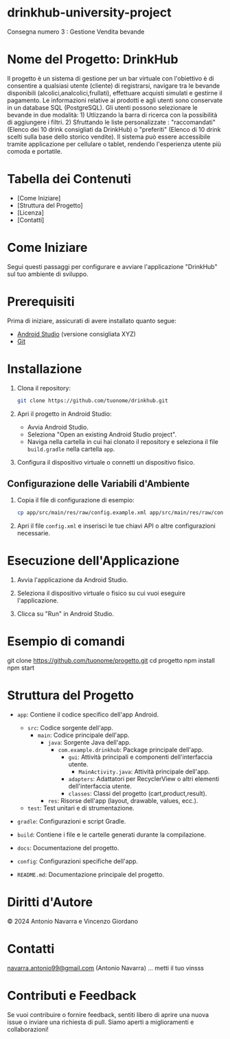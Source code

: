 # drinkhub-university-project
Consegna numero 3 : Gestione Vendita bevande
# Nome del Progetto: DrinkHub
Il progetto è un sistema di gestione per un bar virtuale con l'obiettivo è di consentire a qualsiasi utente (cliente) di registrarsi, navigare tra le bevande disponibili (alcolici,analcolici,frullati), effettuare acquisti simulati e gestirne il pagamento. Le informazioni relative ai prodotti e agli utenti sono conservate in un database SQL (PostgreSQL). Gli utenti possono selezionare le bevande in due modalità: 1) Utlizzando la barra di ricerca con la possibilità di aggiungere i filtri. 2) Sfruttando le liste personalizzate : "raccomandati" (Elenco dei 10 drink consigliati da DrinkHub) o "preferiti" (Elenco di 10 drink scelti sulla base dello storico vendite).
Il sistema può essere accessibile tramite applicazione per cellulare o tablet, rendendo l'esperienza utente più comoda e portatile.

# Tabella dei Contenuti
- [Come Iniziare]
- [Struttura del Progetto]
- [Licenza]
- [Contatti]

# Come Iniziare

Segui questi passaggi per configurare e avviare l'applicazione "DrinkHub" sul tuo ambiente di sviluppo.

# Prerequisiti

Prima di iniziare, assicurati di avere installato quanto segue:

- [Android Studio](https://developer.android.com/studio) (versione consigliata XYZ)
- [Git](https://git-scm.com/)

# Installazione

1. Clona il repository:

    ```bash
    git clone https://github.com/tuonome/drinkhub.git
    ```

2. Apri il progetto in Android Studio:

    - Avvia Android Studio.
    - Seleziona "Open an existing Android Studio project".
    - Naviga nella cartella in cui hai clonato il repository e seleziona il file `build.gradle` nella cartella `app`.

3. Configura il dispositivo virtuale o connetti un dispositivo fisico.

## Configurazione delle Variabili d'Ambiente

1. Copia il file di configurazione di esempio:

    ```bash
    cp app/src/main/res/raw/config.example.xml app/src/main/res/raw/config.xml
    ```

2. Apri il file `config.xml` e inserisci le tue chiavi API o altre configurazioni necessarie.

# Esecuzione dell'Applicazione

1. Avvia l'applicazione da Android Studio.

2. Seleziona il dispositivo virtuale o fisico su cui vuoi eseguire l'applicazione.

3. Clicca su "Run" in Android Studio.

# Esempio di comandi
git clone https://github.com/tuonome/progetto.git
cd progetto
npm install
npm start

# Struttura del Progetto

- `app`: Contiene il codice specifico dell'app Android.
  - `src`: Codice sorgente dell'app.
    - `main`: Codice principale dell'app.
      - `java`: Sorgente Java dell'app.
        - `com.example.drinkhub`: Package principale dell'app.
          - `gui`: Attività principali e componenti dell'interfaccia utente.
            - `MainActivity.java`: Attività principale dell'app.
          - `adapters`: Adattatori per RecyclerView o altri elementi dell'interfaccia utente.
          - `classes`: Classi del progetto (cart,product,result).
      - `res`: Risorse dell'app (layout, drawable, values, ecc.).
  - `test`: Test unitari e di strumentazione.

- `gradle`: Configurazioni e script Gradle.
- `build`: Contiene i file e le cartelle generati durante la compilazione.
- `docs`: Documentazione del progetto.
- `config`: Configurazioni specifiche dell'app.
- `README.md`: Documentazione principale del progetto.

# Diritti d'Autore
© 2024 Antonio Navarra e Vincenzo Giordano

# Contatti
navarra.antonio99@gmail.com (Antonio Navarra)
... metti il tuo vinsss

# Contributi e Feedback
Se vuoi contribuire o fornire feedback, sentiti libero di aprire una nuova issue o inviare una richiesta di pull. Siamo aperti a miglioramenti e collaborazioni!
